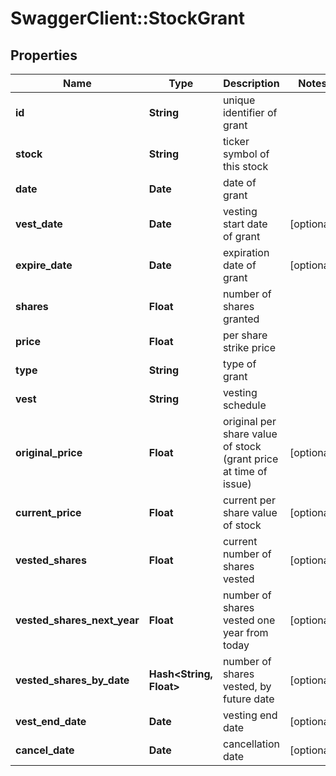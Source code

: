 # SwaggerClient::StockGrant

## Properties
Name | Type | Description | Notes
------------ | ------------- | ------------- | -------------
**id** | **String** | unique identifier of grant | 
**stock** | **String** | ticker symbol of this stock | 
**date** | **Date** | date of grant | 
**vest_date** | **Date** | vesting start date of grant | [optional] 
**expire_date** | **Date** | expiration date of grant | [optional] 
**shares** | **Float** | number of shares granted | 
**price** | **Float** | per share strike price | 
**type** | **String** | type of grant | 
**vest** | **String** | vesting schedule | 
**original_price** | **Float** | original per share value of stock (grant price at time of issue) | [optional] 
**current_price** | **Float** | current per share value of stock | [optional] 
**vested_shares** | **Float** | current number of shares vested | [optional] 
**vested_shares_next_year** | **Float** | number of shares vested one year from today | [optional] 
**vested_shares_by_date** | **Hash&lt;String, Float&gt;** | number of shares vested, by future date | [optional] 
**vest_end_date** | **Date** | vesting end date | [optional] 
**cancel_date** | **Date** | cancellation date | [optional] 


